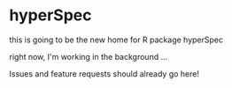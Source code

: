 # hyperSpec
this is going to be the new home for R package hyperSpec

right now, I'm working in the background ...

Issues and feature requests should already go here!
